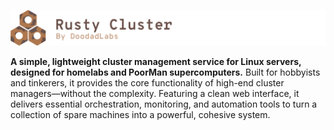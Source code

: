 ![](./docs/logo.png)

**A simple, lightweight cluster management service for Linux servers, designed for homelabs and PoorMan supercomputers.** Built for hobbyists and tinkerers, it provides the core functionality of high-end cluster managers—without the complexity. Featuring a clean web interface, it delivers essential orchestration, monitoring, and automation tools to turn a collection of spare machines into a powerful, cohesive system.
